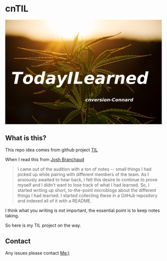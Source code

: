 # cnTIL

![Today I Learned](brief.svg)

## What is this?

This repo idea comes from github project [TIL](https://github.com/topics/today-i-learned)

When I read this from [Josh Branchaud](https://github.com/jbranchaud)

>I came out of the audition with a ton of notes -- small things I had picked up while pairing with different members of the team. As I anxiously awaited to hear back, I felt this desire to continue to prove myself and I didn't want to lose track of what I had learned. So, I started writing up short, to-the-point microblogs about the different things I had learned. I started collecting these in a GitHub repository and indexed all of it with a README.

I think what you writing is not important, the essential point is to keep notes taking.

So here is my TIL project on the way.

## Contact

Any issues please contact [Me:)](mailto:admin@lovelacelee.com)